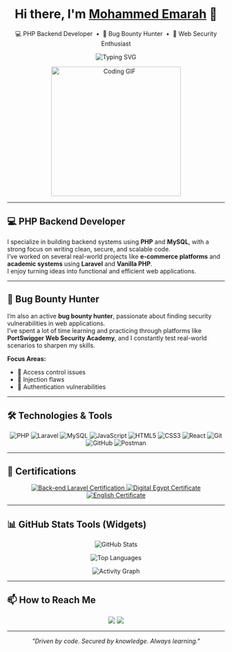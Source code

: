 <!-- 👋 INTRO -->
<h1 align="center">Hi there, I'm <a href="https://www.linkedin.com/in/mohammed-emarah11/" target="_blank">Mohammed Emarah</a> 👋</h1>

<p align="center">
💻 PHP Backend Developer &nbsp;•&nbsp; 🐞 Bug Bounty Hunter &nbsp;•&nbsp; 🔐 Web Security Enthusiast  
</p>

<p align="center">
  <img src="https://readme-typing-svg.herokuapp.com?font=Fira+Code&size=22&pause=1000&color=58A6FF&center=true&vCenter=true&width=435&lines=Welcome+to+my+GitHub!;PHP+Backend+Developer;Bug+Bounty+Hunter;Web+Security+Enthusiast" alt="Typing SVG" />
</p>

<!-- GIF Animation -->
<p align="center">
  <img src="https://media.giphy.com/media/qgQUggAC3Pfv687qPC/giphy.gif" width="300" alt="Coding GIF">
</p>

---

## 💻 PHP Backend Developer

I specialize in building backend systems using **PHP** and **MySQL**, with a strong focus on writing clean, secure, and scalable code.  
I’ve worked on several real-world projects like **e-commerce platforms** and **academic systems** using **Laravel** and **Vanilla PHP**.  
I enjoy turning ideas into functional and efficient web applications.

---

## 🐞 Bug Bounty Hunter

I’m also an active **bug bounty hunter**, passionate about finding security vulnerabilities in web applications.  
I’ve spent a lot of time learning and practicing through platforms like **PortSwigger Web Security Academy**, and I constantly test real-world scenarios to sharpen my skills.

**Focus Areas:**
- 🔐 Access control issues  
- 💉 Injection flaws  
- 🔑 Authentication vulnerabilities

---

## 🛠️ Technologies & Tools

<p align="center">
  <img src="https://img.shields.io/badge/-PHP-777BB4?style=for-the-badge&logo=php&logoColor=white" alt="PHP" />
  <img src="https://img.shields.io/badge/-Laravel-FF2D20?style=for-the-badge&logo=laravel&logoColor=white" alt="Laravel" />
  <img src="https://img.shields.io/badge/-MySQL-4479A1?style=for-the-badge&logo=mysql&logoColor=white" alt="MySQL" />
  <img src="https://img.shields.io/badge/-JavaScript-F7DF1E?style=for-the-badge&logo=javascript&logoColor=black" alt="JavaScript" />
  <img src="https://img.shields.io/badge/-HTML5-E34F26?style=for-the-badge&logo=html5&logoColor=white" alt="HTML5" />
  <img src="https://img.shields.io/badge/-CSS3-1572B6?style=for-the-badge&logo=css3&logoColor=white" alt="CSS3" />
  <img src="https://img.shields.io/badge/-React-61DAFB?style=for-the-badge&logo=react&logoColor=black" alt="React" />
  <img src="https://img.shields.io/badge/-Git-F05032?style=for-the-badge&logo=git&logoColor=white" alt="Git" />
  <img src="https://img.shields.io/badge/-GitHub-181717?style=for-the-badge&logo=github&logoColor=white" alt="GitHub" />
  <img src="https://img.shields.io/badge/-Postman-FF6C37?style=for-the-badge&logo=postman&logoColor=white" alt="Postman" />
</p>

---
## 📜 Certifications

<p align="center">

  <a href="https://github.com/Mohammed-Emarah23/Mohammed-Emarah23/raw/main/Route.pdf" target="_blank">
    <img src="https://img.shields.io/badge/Back--end%20(PHP%20%26%20Laravel)%20Diploma-Route%20Academy-8A2BE2?style=for-the-badge&logo=laravel&logoColor=white" alt="Back-end Laravel Certification"/>
  </a>

  <a href="https://github.com/Mohammed-Emarah23/Mohammed-Emarah23/raw/main/Mohammed%20Adel%20Emarah.pdf" target="_blank">
    <img src="https://img.shields.io/badge/Digital%20Egypt%20Pioneers%20Program-MCIT-228B22?style=for-the-badge&logo=gov.uk&logoColor=white" alt="Digital Egypt Certificate"/>
  </a>

  <a href="https://github.com/Mohammed-Emarah23/Mohammed-Emarah23/raw/main/English.pdf" target="_blank">
    <img src="https://img.shields.io/badge/Business%20English%20Track%20(Round%201)-OTO%20%26%20MCIT-FFA500?style=for-the-badge&logo=googleclassroom&logoColor=white" alt="English Certificate"/>
  </a>

</p>


---

## 📊 GitHub Stats Tools (Widgets)

<p align="center">
  <img src="https://github-readme-stats.vercel.app/api?username=Mohammed-Emarah23&show_icons=true&theme=tokyonight&cache_seconds=3600" alt="GitHub Stats" />
</p>

<p align="center">
  <img src="https://github-readme-stats.vercel.app/api/top-langs/?username=Mohammed-Emarah23&layout=compact&theme=tokyonight&cache_seconds=3600" alt="Top Languages" />
</p>

<p align="center">
  <img src="https://github-readme-activity-graph.vercel.app/graph?username=Mohammed-Emarah23&theme=tokyo-night" alt="Activity Graph" />
</p>

---

## 📫 How to Reach Me

<p align="center">
  <a href="mailto:memarah37@gmail.com"><img src="https://img.shields.io/badge/Email-D14836?style=for-the-badge&logo=gmail&logoColor=white"/></a>
  <a href="https://www.linkedin.com/in/mohammed-emarah11/"><img src="https://img.shields.io/badge/LinkedIn-0077B5?style=for-the-badge&logo=linkedin&logoColor=white"/></a>
</p>

---

<p align="center">
  <i>"Driven by code. Secured by knowledge. Always learning."</i>
</p>
